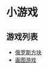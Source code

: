 # 小游戏
## 游戏列表
* [俄罗斯方块](https://github.com/iamjoel/minigame/blob/master/tetris)
* [画图游戏](https://github.com/iamjoel/minigame/master/draw)